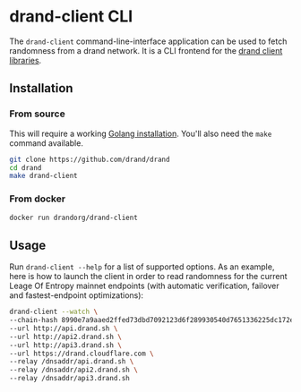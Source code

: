 # drand-client CLI

The `drand-client` command-line-interface application can be used to fetch randomness from a drand network. It is a CLI frontend for the [drand client libraries](/developer/clients/).

## Installation

### From source

This will require a working [Golang installation](https://golang.org/doc/install). You'll also need the `make` command available.


```sh
git clone https://github.com/drand/drand
cd drand
make drand-client
```

### From docker

```sh
docker run drandorg/drand-client
```

## Usage

Run `drand-client --help` for a list of supported options. As an example, here is how to launch the client in order to read randomness for the current Leage Of Entropy mainnet endpoints (with automatic verification, failover and fastest-endpoint optimizations):

```sh
drand-client --watch \
--chain-hash 8990e7a9aaed2ffed73dbd7092123d6f289930540d7651336225dc172e51b2ce \
--url http://api.drand.sh \
--url http://api2.drand.sh \
--url http://api3.drand.sh \
--url https://drand.cloudflare.com \
--relay /dnsaddr/api.drand.sh \
--relay /dnsaddr/api2.drand.sh \
--relay /dnsaddr/api3.drand.sh
```
